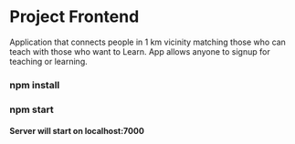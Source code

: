 # Project Frontend
Application that connects people in 1 km vicinity matching those who can teach with those who want to Learn. App allows anyone to signup for teaching or learning.

### npm install
### npm start
#### Server will start on localhost:7000

